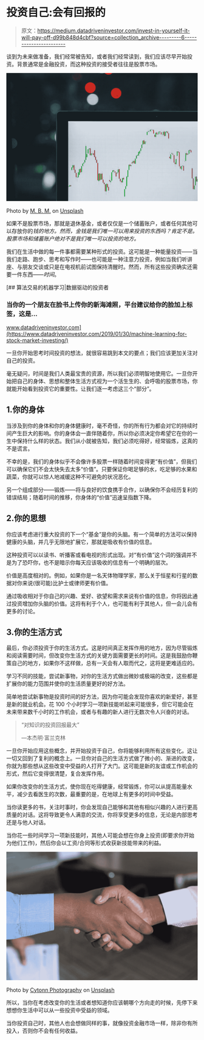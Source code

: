 # 投资自己:会有回报的

> 原文：<https://medium.datadriveninvestor.com/invest-in-yourself-it-will-pay-off-d99b848d4cbf?source=collection_archive---------6----------------------->

谈到为未来做准备，我们经常被告知，或者我们经常读到，我们应该尽早开始投资。背景通常是金融投资，而这种投资的接受者往往是股票市场。

![](img/6f9f3b3c0c98bf3e5e52b5cd4db86519.png)

Photo by [M. B. M.](https://unsplash.com/@m_b_m?utm_source=unsplash&utm_medium=referral&utm_content=creditCopyText) on [Unsplash](https://unsplash.com/s/photos/wall-street?utm_source=unsplash&utm_medium=referral&utm_content=creditCopyText)

如果不是股票市场，那就是退休基金，或者仅仅是一个储蓄账户，或者任何其他可以存放你的*钱的地方。然而，金钱是我们唯一可以用来投资的东西吗？肯定不是。股票市场和储蓄账户绝对不是我们唯一可以投资的地方。*

我们在生活中做的每一件事都需要某种形式的投资。这可能是一种能量投资——当我们走路、跑步、思考和写作时——也可能是一种注意力投资，例如当我们听讲座、与朋友交谈或只是在电视机前试图保持清醒时。然而，所有这些投资确实还需要一件东西——*时间*。

[](https://www.datadriveninvestor.com/2019/01/30/machine-learning-for-stock-market-investing/) [## 算法交易的机器学习|数据驱动的投资者

### 当你的一个朋友在脸书上传你的新海滩照，平台建议给你的脸加上标签，这是…

www.datadriveninvestor.com](https://www.datadriveninvestor.com/2019/01/30/machine-learning-for-stock-market-investing/) 

一旦你开始思考时间投资的想法，就很容易跳到本文的要点；我们应该更加关注对自己的投资。

毫无疑问，时间是我们人类最宝贵的资源，所以我们必须明智地使用它。一旦你开始把自己的身体、思想和整体生活方式视为一个活生生的、会呼吸的股票市场，你就能开始看到投资它的重要性。让我们逐一考虑这三个“部分”。

## 1.你的身体

当涉及到你的身体和你的身体健康时，毫不奇怪，你的所有行为都会对它的持续时间产生巨大的影响。你的身体会一直伴随着你，所以你必须决定你希望它在你的一生中保持什么样的状态。我们从小就被告知，我们必须吃得好，经常锻炼，这真的不是谎言。

不幸的是，我们的身体似乎不会像许多股票一样随着时间变得更“有价值”，但我们可以确保它们不会太快失去太多“价值”。只要保证你喝足够的水，吃足够的水果和蔬菜，你就可以惊人地减缓这种不可避免的状况恶化。

另一个组成部分——锻炼——将与良好的饮食携手合作，以确保你不会经历复利的错误结局；随着时间的推移，你身体的“价值”迅速呈指数下降。

## 2.你的思想

你应该考虑进行重大投资的下一个“基金”是你的头脑。有一个简单的方法可以保持健康的头脑，并几乎无限地扩展它，那就是吸收有价值的信息。

这种投资可以以读书、听播客或看电视的形式出现。对“有价值”这个词的强调并不是为了恐吓你，也不是暗示你每天应该吸收的信息有一个明确的层次。

价值是高度相对的。例如，如果你是一名天体物理学家，那么关于恒星和行星的数据对你来说(很可能)比护士或律师更有价值。

通过吸收相对于你自己的兴趣、爱好、欲望和需求来说有价值的信息，你将因此通过投资增加你头脑的价值。这将有利于个人，也可能有利于其他人，但一会儿会有更多的讨论。

## 3.你的生活方式

最后，你必须投资于你的生活方式。这是时间真正发挥作用的地方，因为尽管锻炼和阅读需要时间，但改变你生活方式的关键方面需要更长的时间。这是我鼓励你鞭策自己的地方，如果你不这样做，总有一天会有人取而代之，这将是更难适应的。

学习不同的技能，尝试新事物，对你的生活方式做出微妙或极端的改变，这些都是扩展你的能力范围并使你的生活质量更好的好方法。

简单地尝试新事物是投资时间的好方法，因为你可能会发现你喜欢的新爱好，甚至是新的就业机会。花 100 个小时学习一项新技能听起来可能很多，但它可能会在未来带来数千小时的工作机会，或者与有趣的新人进行无数次令人兴奋的对话。

> “对知识的投资回报最大”
> 
> —本杰明·富兰克林

一旦你开始应用这些概念，并开始投资于自己，你将能够利用所有这些变化。这让一切又回到了复利的概念上。一旦你对自己的生活方式做了微小的、渐进的改变，你就为那些想从这些改变中受益的人打开了大门。这可能是新的友谊或工作机会的形式，然后它变得很清楚，复合发挥作用。

如果你改变你的生活方式，使你现在吃得健康，经常锻炼，你可以从提高能量水平，减少去看医生的次数，最重要的是，在地球上有更多的时间中受益。

当你读更多的书，关注时事时，你会发现自己能够和其他有相似兴趣的人进行更高质量的对话。这将导致更令人满意的交流，你将享受更多的信息，无论是内部思考还是与他人对话。

当你花一些时间学习一项新技能时，其他人可能会想在你身上投资(即要求你开始为他们工作)，然后你会以工资/合同等形式收获新技能带来的利益。

![](img/db99b942c6eccf34a38e17d17e3d68bc.png)

Photo by [Cytonn Photography](https://unsplash.com/@cytonn_photography?utm_source=unsplash&utm_medium=referral&utm_content=creditCopyText) on [Unsplash](https://unsplash.com/s/photos/handshake?utm_source=unsplash&utm_medium=referral&utm_content=creditCopyText)

所以，当你在考虑改变你的生活或者想知道你应该朝哪个方向走的时候，先停下来想想你生活中可以从一些投资中受益的领域。

当你投资自己时，其他人也会想做同样的事，就像投资金融市场一样，除非你有所投入，否则你不会有任何收益。